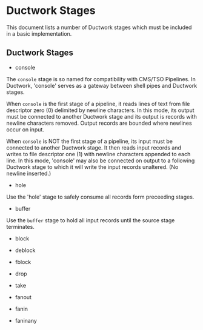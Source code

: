 # Ductwork Stages

This document lists a number of Ductwork stages
which must be included in a basic implementation.

## Ductwork Stages

* console

The `console` stage is so named for compatibility with CMS/TSO Pipelines.
In Ductwork, 'console' serves as a gateway between shell pipes and Ductwork stages.

When `console` is the first stage of a pipeline, it reads lines of text from file descriptor zero (0)
delimited by newline characters. In this mode, its output must be connected
to another Ductwork stage and its output is records with newline characters removed.
Output records are bounded where newlines occur on input.

When `console` is NOT the first stage of a pipeline,
its input must be connected to another Ductwork stage. It then reads input records
and writes to file descriptor one (1) with newline characters appended to each line.
In this mode, 'console' may also be connected on output to a following Ductwork stage
to which it will write the input records unaltered. (No newline inserted.)


* hole

Use the 'hole' stage to safely consume all records form preceeding stages.



* buffer

Use the `buffer` stage to hold all input records
until the source stage terminates.






* block

* deblock

* fblock


* drop

* take



* fanout

* fanin

* faninany






